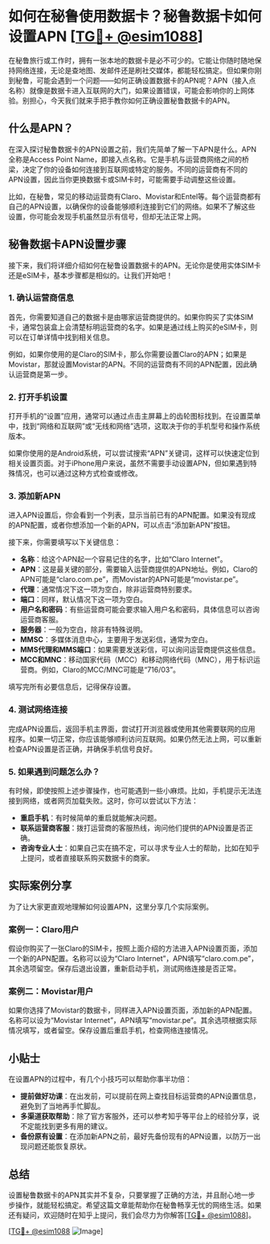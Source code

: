 # 如何在秘鲁使用数据卡？秘鲁数据卡如何设置APN [[TG💪+ @esim1088](https://t.me/s/esim1088)]

在秘鲁旅行或工作时，拥有一张本地的数据卡是必不可少的。它能让你随时随地保持网络连接，无论是查地图、发邮件还是刷社交媒体，都能轻松搞定。但如果你刚到秘鲁，可能会遇到一个问题——如何正确设置数据卡的APN呢？APN（接入点名称）就像是数据卡进入互联网的大门，如果设置错误，可能会影响你的上网体验。别担心，今天我们就来手把手教你如何正确设置秘鲁数据卡的APN。

## 什么是APN？

在深入探讨秘鲁数据卡的APN设置之前，我们先简单了解一下APN是什么。APN全称是Access Point Name，即接入点名称。它是手机与运营商网络之间的桥梁，决定了你的设备如何连接到互联网或特定的服务。不同的运营商有不同的APN设置，因此当你更换数据卡或SIM卡时，可能需要手动调整这些设置。

比如，在秘鲁，常见的移动运营商有Claro、Movistar和Entel等。每个运营商都有自己的APN设置，以确保你的设备能够顺利连接到它们的网络。如果不了解这些设置，你可能会发现手机虽然显示有信号，但却无法正常上网。

## 秘鲁数据卡APN设置步骤

接下来，我们将详细介绍如何在秘鲁设置数据卡的APN。无论你是使用实体SIM卡还是eSIM卡，基本步骤都是相似的。让我们开始吧！

### 1. 确认运营商信息

首先，你需要知道自己的数据卡是由哪家运营商提供的。如果你购买了实体SIM卡，通常包装盒上会清楚标明运营商的名字。如果是通过线上购买的eSIM卡，则可以在订单详情中找到相关信息。

例如，如果你使用的是Claro的SIM卡，那么你需要设置Claro的APN；如果是Movistar，那就设置Movistar的APN。不同的运营商有不同的APN配置，因此确认运营商是第一步。

### 2. 打开手机设置

打开手机的“设置”应用，通常可以通过点击主屏幕上的齿轮图标找到。在设置菜单中，找到“网络和互联网”或“无线和网络”选项，这取决于你的手机型号和操作系统版本。

如果你使用的是Android系统，可以尝试搜索“APN”关键词，这样可以快速定位到相关设置页面。对于iPhone用户来说，虽然不需要手动设置APN，但如果遇到特殊情况，也可以通过这种方式检查或修改。

### 3. 添加新APN

进入APN设置后，你会看到一个列表，显示当前已有的APN配置。如果没有现成的APN配置，或者你想添加一个新的APN，可以点击“添加新APN”按钮。

接下来，你需要填写以下关键信息：

- **名称**：给这个APN起一个容易记住的名字，比如“Claro Internet”。
- **APN**：这是最关键的部分，需要输入运营商提供的APN地址。例如，Claro的APN可能是“claro.com.pe”，而Movistar的APN可能是“movistar.pe”。
- **代理**：通常情况下这一项为空白，除非运营商特别要求。
- **端口**：同样，默认情况下这一项为空白。
- **用户名和密码**：有些运营商可能会要求输入用户名和密码，具体信息可以咨询运营商客服。
- **服务器**：一般为空白，除非有特殊说明。
- **MMSC**：多媒体消息中心，主要用于发送彩信，通常为空白。
- **MMS代理和MMS端口**：如果需要发送彩信，可以询问运营商提供这些信息。
- **MCC和MNC**：移动国家代码（MCC）和移动网络代码（MNC），用于标识运营商。例如，Claro的MCC/MNC可能是“716/03”。

填写完所有必要信息后，记得保存设置。

### 4. 测试网络连接

完成APN设置后，返回手机主界面，尝试打开浏览器或使用其他需要联网的应用程序。如果一切正常，你应该能够顺利访问互联网。如果仍然无法上网，可以重新检查APN设置是否正确，并确保手机信号良好。

### 5. 如果遇到问题怎么办？

有时候，即使按照上述步骤操作，也可能遇到一些小麻烦。比如，手机提示无法连接到网络，或者网页加载失败。这时，你可以尝试以下方法：

- **重启手机**：有时候简单的重启就能解决问题。
- **联系运营商客服**：拨打运营商的客服热线，询问他们提供的APN设置是否正确。
- **咨询专业人士**：如果自己实在搞不定，可以寻求专业人士的帮助，比如在知乎上提问，或者直接联系购买数据卡的商家。

## 实际案例分享

为了让大家更直观地理解如何设置APN，这里分享几个实际案例。

### 案例一：Claro用户

假设你购买了一张Claro的SIM卡，按照上面介绍的方法进入APN设置页面，添加一个新的APN配置。名称可以设为“Claro Internet”，APN填写“claro.com.pe”，其余选项留空。保存后退出设置，重新启动手机，测试网络连接是否正常。

### 案例二：Movistar用户

如果你选择了Movistar的数据卡，同样进入APN设置页面，添加新的APN配置。名称可以设为“Movistar Internet”，APN填写“movistar.pe”。其余选项根据实际情况填写，或者留空。保存设置后重启手机，检查网络连接情况。

## 小贴士

在设置APN的过程中，有几个小技巧可以帮助你事半功倍：

- **提前做好功课**：在出发前，可以提前在网上查找目标运营商的APN设置信息，避免到了当地再手忙脚乱。
- **多渠道获取帮助**：除了官方客服外，还可以参考知乎等平台上的经验分享，说不定能找到更多有用的建议。
- **备份原有设置**：在添加新APN之前，最好先备份现有的APN设置，以防万一出现问题还能恢复原状。

## 总结

设置秘鲁数据卡的APN其实并不复杂，只要掌握了正确的方法，并且耐心地一步步操作，就能轻松搞定。希望这篇文章能帮助你在秘鲁畅享无忧的网络生活。如果还有疑问，欢迎随时在知乎上提问，我们会尽力为你解答[[TG💪+ @esim1088](https://t.me/s/esim1088)]。

[[TG💪+ @esim1088](https://t.me/s/esim1088) ![Image](https://i.postimg.cc/4NQfJmqS/Snipaste-2025-05-13-00-14-12.png)]